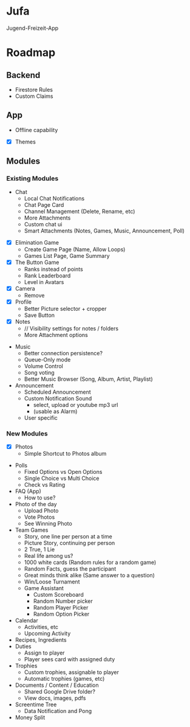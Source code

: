 # Jufa

Jugend-Freizeit-App

# Roadmap

## Backend

- Firestore Rules
- Custom Claims

## App

- Offline capability
- [x] Themes

## Modules

### Existing Modules

- Chat
  - Local Chat Notifications
  - Chat Page Card
  - Channel Management (Delete, Rename, etc)
  - More Attachments
  - Custom chat ui
  - Smart Attachments (Notes, Games, Music, Announcement, Poll)
- [x] Elimination Game
  - Create Game Page (Name, Allow Loops)
  - Games List Page, Game Summary
- [x] The Button Game
  - Ranks instead of points
  - Rank Leaderboard
  - Level in Avatars
- [x] Camera
  - Remove
- [x] Profile
  - Better Picture selector + cropper
  - Save Button
- [x] Notes
  - // Visibility settings for notes / folders
  - More Attachment options
- Music
  - Better connection persistence?
  - Queue-Only mode
  - Volume Control
  - Song voting
  - Better Music Browser (Song, Album, Artist, Playlist)
- Announcement
  - Scheduled Announcement
  - Custom Notification Sound
    - select, upload or youtube mp3 url
    - (usable as Alarm)
  - User specific

### New Modules

- [x] Photos
  - Simple Shortcut to Photos album
- Polls
  - Fixed Options vs Open Options
  - Single Choice vs Multi Choice
  - Check vs Rating
- FAQ (App)
  - How to use?
- Photo of the day
  - Upload Photo
  - Vote Photos
  - See Winning Photo
- Team Games
  - Story, one line per person at a time
  - Picture Story, continuing per person
  - 2 True, 1 Lie
  - Real life among us?
  - 1000 white cards (Random rules for a random game)
  - Random Facts, guess the participant
  - Great minds think alike (Same answer to a question)
  - Win/Loose Turnament
  - Game Assistant
    - Custom Scoreboard
    - Random Number picker
    - Random Player Picker
    - Random Option Picker
- Calendar
  - Activities, etc
  - Upcoming Activity
- Recipes, Ingredients
- Duties
  - Assign to player
  - Player sees card with assigned duty 
- Trophies
  - Custom trophies, assignable to player
  - Automatic trophies (games, etc)
- Documents / Content / Education
  - Shared Google Drive folder?
  - View docs, images, pdfs
- Screentime Tree
  - Data Notification and Pong
- Money Split
